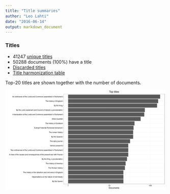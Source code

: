 ```yaml
---
title: "Title summaries"
author: "Leo Lahti"
date: "2016-06-14"
output: markdown_document
---
```



### Titles

 * 41247 [unique titles](output.tables/title_accepted.csv)
 * 50288 documents (100%) have a title
 * [Discarded titles](output.tables/title_discarded.csv)
 * [Title harmonization table](output.tables/title_conversion_nontrivial.csv)

Top-20 titles are shown together with the number of documents.

![plot of chunk summarytitle](figure/summarytitle-1.png)

